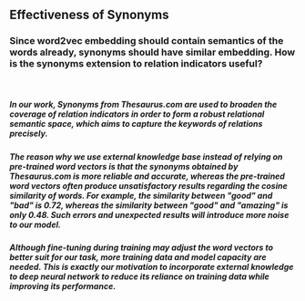 ## Effectiveness of Synonyms
### Since word2vec embedding should contain semantics of the words already, synonyms should have similar embedding. How is the synonyms extension to relation indicators useful?  
<br />

##### In our work, Synonyms from Thesaurus.com are used to broaden the coverage of relation indicators in order to form a robust relational semantic space, which aims to capture the keywords of relations precisely.
##### The reason why we use external knowledge base instead of relying on pre-trained word vectors is that the synonyms obtained by Thesaurus.com is more reliable and accurate, whereas the pre-trained word vectors often produce unsatisfactory results regarding the cosine similarity of words. For example, the similarity between "good" and "bad" is 0.72, whereas the similarity between "good" and "amazing" is only 0.48.  Such errors and unexpected results will introduce more noise to our model. 
##### Although fine-tuning during training may adjust the word vectors to better suit for our task, more training data and model capacity are needed. This is exactly our motivation to incorporate external knowledge to deep neural network to reduce its reliance on training data while improving its performance. 
